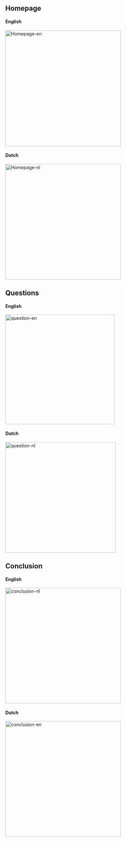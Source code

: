 ## Homepage

#### English

<img width="361" alt="Homepage-en" src="https://user-images.githubusercontent.com/56813989/77525642-a79ed280-6e89-11ea-85d8-6da0e735a283.png">

#### Dutch

<img width="360" alt="Homepage-nl" src="https://user-images.githubusercontent.com/56813989/77525659-ac638680-6e89-11ea-959b-85dd8b6fe557.png">

## Questions

#### English

<img width="341" alt="question-en" src="https://user-images.githubusercontent.com/56813989/77525670-aec5e080-6e89-11ea-99f7-79132326ade6.png">

#### Dutch

<img width="344" alt="question-nl" src="https://user-images.githubusercontent.com/56813989/77525672-af5e7700-6e89-11ea-8cce-84e163fa2e70.png">

## Conclusion

#### English

<img width="360" alt="conclusion-nl" src="https://user-images.githubusercontent.com/56813989/77525663-ad94b380-6e89-11ea-85ce-472496d0a672.png">

#### Dutch

<img width="360" alt="conclusion-en" src="https://user-images.githubusercontent.com/56813989/77525667-ae2d4a00-6e89-11ea-9dec-1fb1bb4a5db2.png">

